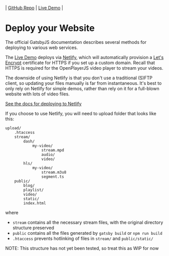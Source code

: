 | [GitHub Repo](https://github.com/FlyingKatsu/gatsby-video-streamer) | [Live Demo](https://video.flyingkatsu.com) |

# Deploy your Website

The official GatsbyJS documentation describes several methods for deploying to various web services.

The [Live Demo](https://video.flyingkatsu.com) deploys via [Netlify](https://app.netlify.com/), which will automatically provision a [Let's Encrypt](https://letsencrypt.org/docs/client-options/) certificate for HTTPS if you set up a custom domain. 
Recall that HTTPS is required for the OpenPlayerJS video player to stream your videos.

The downside of using Netlify is that you don't use a traditional (S)FTP client, so updating your files manually is far from instantaneous. 
It's best to only rely on Netlify for simple demos, rather than rely on it for a full-blown website with lots of video files.

[See the docs for deploying to Netlify](https://www.gatsbyjs.org/docs/hosting-on-netlify#upload-site-folder)

If you choose to use Netlify, you will need to upload folder that looks like this:

```
upload/
    .htaccess
    stream/
        dash/
            my-video/
                stream.mpd
                audio/
                video/
        hls/
            my-video/
                stream.m3u8
                segment.ts
    public/
        blog/
        playlist/
        video/
        static/
        index.html
```

where  
- `stream` contains all the necessary stream files, with the original directory structure preserved
- `public` contains all the files generated by `gatsby build` or `npm run build`
- `.htaccess` prevents hotlinking of files in `stream/` and `public/static/`

NOTE: This structure has not yet been tested, so treat this as WIP for now